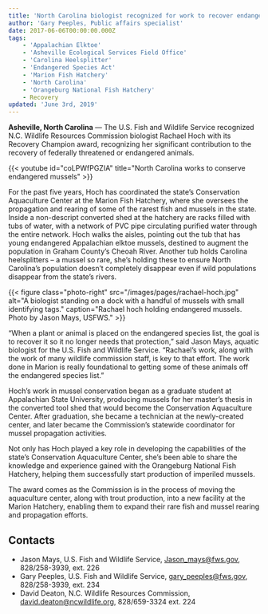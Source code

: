 ```yaml
---
title: 'North Carolina biologist recognized for work to recover endangered species'
author: 'Gary Peeples, Public affairs specialist'
date: 2017-06-06T00:00:00.000Z
tags:
    - 'Appalachian Elktoe'
    - 'Asheville Ecological Services Field Office'
    - 'Carolina Heelsplitter'
    - 'Endangered Species Act'
    - 'Marion Fish Hatchery'
    - 'North Carolina'
    - 'Orangeburg National Fish Hatchery'
    - Recovery
updated: 'June 3rd, 2019'
---
```


**Asheville, North Carolina** &mdash; The U.S. Fish and Wildlife Service recognized N.C. Wildlife Resources Commission biologist Rachael Hoch with its Recovery Champion award, recognizing her significant contribution to the recovery of federally threatened or endangered animals.

{{< youtube id="coLPWfPGZIA" title="North Carolina works to conserve endangered mussels" >}}

For the past five years, Hoch has coordinated the state’s Conservation Aquaculture Center at the Marion Fish Hatchery, where she oversees the propagation and rearing of some of the rarest fish and mussels in the state. Inside a non-descript converted shed at the hatchery are racks filled with tubs of water, with a network of PVC pipe circulating purified water through the entire network. Hoch walks the aisles, pointing out the tub that has young endangered Appalachian elktoe mussels, destined to augment the population in Graham County’s Cheoah River. Another tub holds Carolina heelsplitters – a mussel so rare, she’s holding these to ensure North Carolina’s population doesn’t completely disappear even if wild populations disappear from the state’s rivers.

{{< figure class="photo-right" src="/images/pages/rachael-hoch.jpg" alt="A biologist standing on a dock with a handful of mussels with small identifying tags." caption="Rachael hoch holding endangered mussels. Photo by Jason Mays, USFWS." >}}

“When a plant or animal is placed on the endangered species list, the goal is to recover it so it no longer needs that protection,” said Jason Mays, aquatic biologist for the U.S. Fish and Wildlife Service. “Rachael’s work, along with the work of many wildlife commission staff, is key to that effort. The work done in Marion is really foundational to getting some of these animals off the endangered species list.”

Hoch’s work in mussel conservation began as a graduate student at Appalachian State University, producing mussels for her master’s thesis in the converted tool shed that would become the Conservation Aquaculture Center. After graduation, she became a technician at the newly-created center, and later became the Commission’s statewide coordinator for mussel propagation activities.

Not only has Hoch played a key role in developing the capabilities of the state’s Conservation Aquaculture Center, she’s been able to share the knowledge and experience gained with the Orangeburg National Fish Hatchery, helping them successfully start production of imperiled mussels.

The award comes as the Commission is in the process of moving the aquaculture center, along with trout production, into a new facility at the Marion Hatchery, enabling them to expand their rare fish and mussel rearing and propagation efforts.

## Contacts

- Jason Mays, U.S. Fish and Wildlife Service, [Jason_mays@fws.gov](mailto:Jason_mays@fws.gov), 828/258-3939, ext. 226
- Gary Peeples, U.S. Fish and Wildlife Service, [gary_peeples@fws.gov](mailto:gary_peeples@fws.gov), 828/258-3939, ext. 234
- David Deaton, N.C. Wildlife Resources Commission, [david.deaton@ncwildlife.org](mailto:david.deaton@ncwildlife.org), 828/659-3324 ext. 224